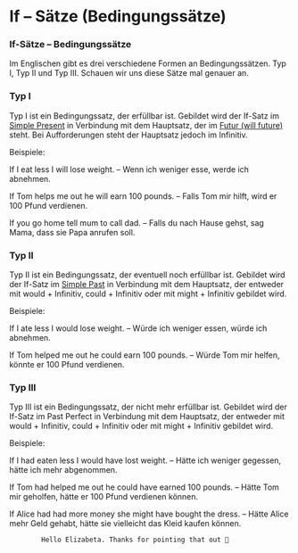 # If – Sätze (Bedingungssätze)

[](http://www.jabbalab.com/blog/wp-content/uploads/2012/01/If-S%C3%A4tze.jpg)

### If-Sätze – Bedingungssätze

Im Englischen gibt es drei verschiedene Formen an Bedingungssätzen. Typ I, Typ II und Typ III. Schauen wir uns diese Sätze mal genauer an.

### Typ I

Typ I ist ein Bedingungssatz, der erfüllbar ist. Gebildet wird der If-Satz im [Simple Present](../2767/simple-present-die-gegenwartsform.html) in Verbindung mit dem Hauptsatz, der im [Futur (will future)](http://www.jabbalab.com/blog/2905/future-tense-die-zukunftsform) steht. Bei Aufforderungen steht der Hauptsatz jedoch im Infinitiv.

Beispiele:

If I eat less I will lose weight. – Wenn ich weniger esse, werde ich abnehmen.

If Tom helps me out he will earn 100 pounds. – Falls Tom mir hilft, wird er 100 Pfund verdienen.

If you go home  tell mum to call dad. – Falls du nach Hause gehst, sag Mama, dass sie Papa anrufen soll.

### Typ II

Typ II ist ein Bedingungssatz, der eventuell noch erfüllbar ist. Gebildet wird der If-Satz im [Simple Past](../2866/simple-past-die-vergangenheitsform.html) in Verbindung mit dem Hauptsatz, der entweder mit would + Infinitiv, could + Infinitiv oder mit might + Infinitiv gebildet wird.

Beispiele:

If I ate less I would lose weight. – Würde ich weniger essen, würde ich abnehmen.

If Tom helped me out he could earn 100 pounds. – Würde Tom mir helfen, könnte er 100 Pfund verdienen.

### Typ III

Typ III ist ein Bedingungssatz, der nicht mehr erfüllbar ist. Gebildet wird der If-Satz im Past Perfect in Verbindung mit dem Hauptsatz, der entweder mit would + Infinitiv, could + Infinitiv oder mit might + Infinitiv gebildet wird. 

Beispiele:

If I had eaten less I would have lost weight. – Hätte ich weniger gegessen, hätte ich mehr abgenommen.

If Tom had helped me out he could have earned 100 pounds. – Hätte Tom mir geholfen, hätte er 100 Pfund verdienen können.

If Alice had had more money she might have bought the dress. – Hätte Alice mehr Geld gehabt, hätte sie vielleicht das Kleid kaufen können.

                    


        
        
            Hello Elizabeta. Thanks for pointing that out 🙂

        

    
